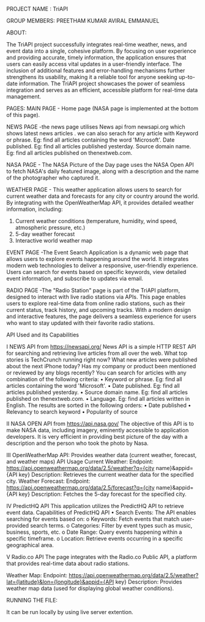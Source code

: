PROJECT NAME : TriAPI

GROUP MEMBERS: PREETHAM KUMAR 
               AVIRAL
               EMMANUEL

ABOUT:

The TriAPI project successfully integrates real-time weather, news, and event data into a single, cohesive platform. By focusing on user experience and providing accurate, timely information, the application ensures that users can easily access vital updates in a user-friendly interface. The inclusion of additional features and error-handling mechanisms further strengthens its usability, making it a reliable tool for anyone seeking up-to-date information. The TriAPI project showcases the power of seamless integration and serves as an efficient, accessible platform for real-time data management.

PAGES:
MAIN PAGE  - Home page (NASA page is implemented at the bottom of this page).

NEWS PAGE  -the news page utilises News api from newsapi.org  which shows latest news articles . we can also serach for any article with Keyword   or phrase. Eg: find all articles containing the word 'Microsoft'.
Date published. Eg: find all articles published yesterday.
Source domain name. Eg: find all articles published on thenextweb.com.

NASA PAGE  - The NASA Picture of the Day page uses the NASA Open API to fetch NASA's daily featured image, along with a description and the name of the photographer who captured it.

WEATHER PAGE - This weather application allows users to search for current weather data and forecasts for any city or country around the world. By integrating with the OpenWeatherMap API, it provides detailed weather information, including:

1. Current weather conditions (temperature, humidity, wind speed, atmospheric pressure, etc.)
2. 5-day weather forecast
3. Interactive world weather map

EVENT PAGE -The Event Search Application is a dynamic web page that allows users to explore events happening around the world. It integrates modern web technologies to deliver a responsive, user-friendly experience. Users can search for events based on specific keywords, view detailed event information, and subscribe to updates via email.

RADIO PAGE -The "Radio Station" page is part of the TriAPI platform, designed to interact with live radio stations via APIs. This page enables users to explore real-time data from online radio stations, such as their current status, track history, and upcoming tracks. With a modern design and interactive features, the page delivers a seamless experience for users who want to stay updated with their favorite radio stations.

API Used and its Capabilities

I  NEWS API from https://newsapi.org/
News API is a simple HTTP REST API for searching and retrieving live articles from all over the web. 
What top stories is TechCrunch running right now?
What new articles were published about the next iPhone today?
Has my company or product been mentioned or reviewed by any blogs recently?
You can search for articles with any combination of the following criteria:
•	Keyword or phrase. Eg: find all articles containing the word 'Microsoft'.
•	Date published. Eg: find all articles published yesterday.
•	Source domain name. Eg: find all articles published on thenextweb.com. 
•	Language. Eg: find all articles written in English.
The results are sorted in the following orders:
•	Date published
•	Relevancy to search keyword
•	Popularity of source

II NASA OPEN API from https://api.nasa.gov/
The objective of this API  is to make NASA data, including imagery, eminently accessible to application developers. 
It is very efficient in providing best picture of the day with a description and the person who took the photo by Nasa.

III OpenWeatherMap API: Provides weather data (current weather, forecast, and weather maps)
API Usage
Current Weather:
Endpoint: https://api.openweathermap.org/data/2.5/weather?q={city name}&appid={API key}
Description: Retrieves the current weather data for the specified city.
Weather Forecast:
Endpoint: https://api.openweathermap.org/data/2.5/forecast?q={city name}&appid={API key}
Description: Fetches the 5-day forecast for the specified city.

IV PredictHQ API
This application utilizes the PredictHQ API to retrieve event data.
Capabilities of PredictHQ API
•	Search Events:
The API enables searching for events based on:
o	Keywords: Fetch events that match user-provided search terms.
o	Categories: Filter by event types such as music, business, sports, etc.
o	Date Range: Query events happening within a specific timeframe.
o	Location: Retrieve events occurring in a specific geographical area.

V Radio.co API
The page integrates with the Radio.co Public API, a platform that provides real-time data about radio stations.


Weather Map:
Endpoint: https://api.openweathermap.org/data/2.5/weather?lat={latitude}&lon={longitude}&appid={API key}
Description: Provides weather map data (used for displaying global weather conditions).



RUNNING THE FILE:

It can be run locally by using live server extention.
